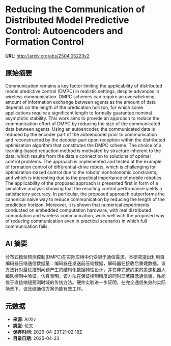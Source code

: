 # Reducing the Communication of Distributed Model Predictive Control: Autoencoders and Formation Control

**URL**: http://arxiv.org/abs/2504.05223v2

## 原始摘要

Communication remains a key factor limiting the applicability of distributed
model predictive control (DMPC) in realistic settings, despite advances in
wireless communication. DMPC schemes can require an overwhelming amount of
information exchange between agents as the amount of data depends on the length
of the predication horizon, for which some applications require a significant
length to formally guarantee nominal asymptotic stability. This work aims to
provide an approach to reduce the communication effort of DMPC by reducing the
size of the communicated data between agents. Using an autoencoder, the
communicated data is reduced by the encoder part of the autoencoder prior to
communication and reconstructed by the decoder part upon reception within the
distributed optimization algorithm that constitutes the DMPC scheme. The choice
of a learning-based reduction method is motivated by structure inherent to the
data, which results from the data's connection to solutions of optimal control
problems. The approach is implemented and tested at the example of formation
control of differential-drive robots, which is challenging for
optimization-based control due to the robots' nonholonomic constraints, and
which is interesting due to the practical importance of mobile robotics. The
applicability of the proposed approach is presented first in form of a
simulative analysis showing that the resulting control performance yields a
satisfactory accuracy. In particular, the proposed approach outperforms the
canonical naive way to reduce communication by reducing the length of the
prediction horizon. Moreover, it is shown that numerical experiments conducted
on embedded computation hardware, with real distributed computation and
wireless communication, work well with the proposed way of reducing
communication even in practical scenarios in which full communication fails.


## AI 摘要

分布式模型预测控制(DMPC)在实际应用中仍受限于通信需求。本研究提出利用自编码器压缩通信数据量：编码器在发送前压缩数据，解码器在接收后重建数据。该方法针对最优控制问题产生的结构化数据特性设计，并在非完整约束的差速机器人编队控制中验证。仿真表明，该方法在保证控制精度的同时显著降低通信量，性能优于直接缩短预测时域的传统方法。硬件实验进一步证明，在完全通信失效的实际场景下，该压缩通信方案仍能有效工作。

## 元数据

- **来源**: ArXiv
- **类型**: 论文
- **保存时间**: 2025-04-23T21:02:18Z
- **目录日期**: 2025-04-23
